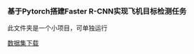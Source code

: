 ### 基于Pytorch搭建Faster R-CNN实现飞机目标检测任务

此文件夹是一个小项目，可单独运行

[数据集下载](https://work.datafountain.cn/forum?id=90&type=2&source=1)
